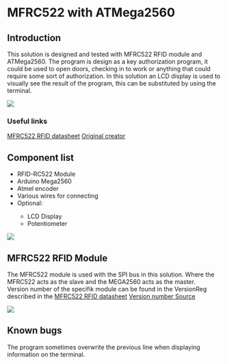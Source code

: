 # MFRC522 with ATMega2560

## Introduction
This solution is designed and tested with MFRC522 RFID module and ATMega2560. The program is design as a key authorization program, it could be used to open doors, checking in to work or anything that could require some sort of authorization. 
In this solution an LCD display is used to visually see the result of the program, this can be substituted by using the terminal.

<img src="https://i.imgur.com/o60q8iR.jpg"/>

### Useful links

<a href="https://www.nxp.com/docs/en/data-sheet/MFRC522.pdf">MFRC522 RFID datasheet</a>
<a href="https://github.com/asif-mahmud/MIFARE-RFID-with-AVR">Original creator</a>

## Component list

<ul>
  <li>RFID-RC522 Module</li>
  <li>Arduino Mega2560</li>
  <li>Atmel encoder</li>
  <li>Various wires for connecting</li>
  <li>Optional:</li>
  <ul>
  <li>LCD Display</li>
  <li>Potentiometer</li>
  </ul>
</ul>

<img src="https://i.imgur.com/E6LOxOA.png"/>

## MFRC522 RFID Module
The MFRC522 module is used with the SPI bus in this solution. Where the MFRC522 acts as the slave and the MEGA2560 acts as the master.   
Version number of the specifik module can be found in the VersionReg described in the <a href="https://www.nxp.com/docs/en/data-sheet/MFRC522.pdf">MFRC522 RFID datasheet</a>
<a href="https://github.com/miguelbalboa/rfid/blob/master/src/MFRC522.h?fbclid=IwAR2iSVsBzOX7-jfG59Ga0vNzBbzKeCF6gywc9I_DGTQwayT9-MvHw8BFTec">Version number Source</a>

<a href="https://lastminuteengineers.com/how-rfid-works-rc522-arduino-tutorial/"><img src="https://lastminuteengineers.com/wp-content/uploads/2018/07/RC522-RFID-Reader-Writer-Module-Pinout.jpg"/></a>


## Known bugs
The program sometimes overwrite the previous line when displaying information on the terminal.
